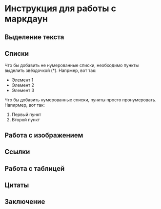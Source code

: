 # Инструкция для работы с маркдаун

## Выделение текста

## Списки

Что бы добавить не нумерованные списки, необходимо пункты выделить звёздочкой (*).
Напрмер, вот так:

* Элемент 1
* Элемент 2
* Элемент 3

Что бы добавить нумерованные списки, пункты просто пронумеровать.
Напирмер, вот так:

1. Первый пункт
2. Второй пункт

##  Работа с изображением

## Ссылки

## Работа с таблицей

## Цитаты

## Заключение
